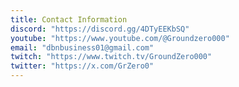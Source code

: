 ```yaml
---
title: Contact Information
discord: "https://discord.gg/4DTyEEKbSQ"
youtube: "https://www.youtube.com/@Groundzero000"
email: "dbnbusiness01@gmail.com"
twitch: "https://www.twitch.tv/GroundZero000"
twitter: "https://x.com/GrZero0"
---
```

